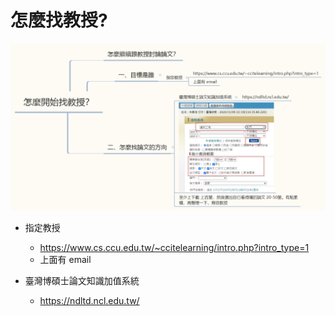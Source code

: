 # 怎麼找教授?

![](01.png)


- 指定教授
  -	https://www.cs.ccu.edu.tw/~ccitelearning/intro.php?intro_type=1
  -	上面有 email

- 臺灣博碩士論文知識加值系統
	- https://ndltd.ncl.edu.tw/
